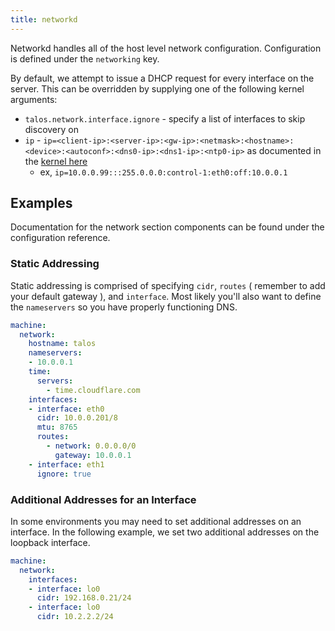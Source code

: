 ```yaml
---
title: networkd
---
```


Networkd handles all of the host level network configuration.
Configuration is defined under the `networking` key.

By default, we attempt to issue a DHCP request for every interface on the server.
This can be overridden by supplying one of the following kernel arguments:

- `talos.network.interface.ignore` - specify a list of interfaces to skip discovery on
- `ip` - `ip=<client-ip>:<server-ip>:<gw-ip>:<netmask>:<hostname>:<device>:<autoconf>:<dns0-ip>:<dns1-ip>:<ntp0-ip>` as documented in the [kernel here](https://www.kernel.org/doc/Documentation/filesystems/nfs/nfsroot.txt)
  - ex, `ip=10.0.0.99:::255.0.0.0:control-1:eth0:off:10.0.0.1`

## Examples

Documentation for the network section components can be found under the configuration reference.

### Static Addressing

Static addressing is comprised of specifying `cidr`, `routes` ( remember to add your default gateway ), and `interface`.
Most likely you'll also want to define the `nameservers` so you have properly functioning DNS.

```yaml
machine:
  network:
    hostname: talos
    nameservers:
    - 10.0.0.1
    time:
      servers:
        - time.cloudflare.com
    interfaces:
    - interface: eth0
      cidr: 10.0.0.201/8
      mtu: 8765
      routes:
        - network: 0.0.0.0/0
          gateway: 10.0.0.1
    - interface: eth1
      ignore: true
```

### Additional Addresses for an Interface

In some environments you may need to set additional addresses on an interface.
In the following example, we set two additional addresses on the loopback interface.

```yaml
machine:
  network:
    interfaces:
    - interface: lo0
      cidr: 192.168.0.21/24
    - interface: lo0
      cidr: 10.2.2.2/24


```
